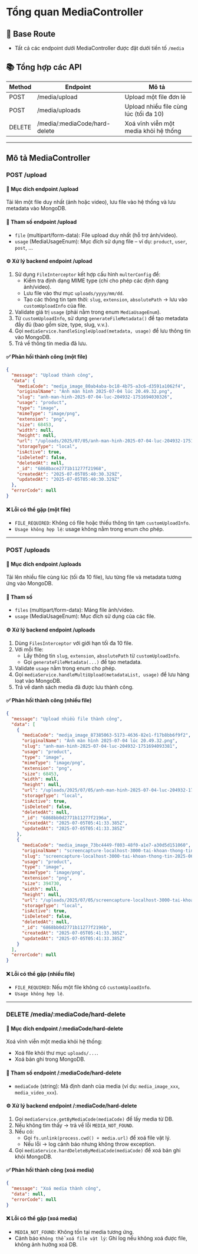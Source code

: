 # Tổng quan MediaController

## 🧭 Base Route

- Tất cả các endpoint dưới MediaController được đặt dưới tiền tố `/media`

## 📚 Tổng hợp các API

| Method | Endpoint                      | Mô tả                                  |
| ------ | ----------------------------- | -------------------------------------- |
| POST   | /media/upload                 | Upload một file đơn lẻ                 |
| POST   | /media/uploads                | Upload nhiều file cùng lúc (tối đa 10) |
| DELETE | /media/:mediaCode/hard-delete | Xoá vĩnh viễn một media khỏi hệ thống  |

---

## Mô tả MediaController

### POST /upload

#### 🎯 Mục đích endpoint /upload

Tải lên một file duy nhất (ảnh hoặc video), lưu file vào hệ thống và lưu metadata vào MongoDB.

#### 📝 Tham số endpoint /upload

- `file` (multipart/form-data): File upload duy nhất (hỗ trợ ảnh/video).
- `usage` (MediaUsageEnum): Mục đích sử dụng file – ví dụ: `product`, `user`, `post`, ...

#### ⚙️ Xử lý backend endpoint /upload

1. Sử dụng `FileInterceptor` kết hợp cấu hình `multerConfig` để:
   - Kiểm tra định dạng MIME type (chỉ cho phép các định dạng ảnh/video).
   - Lưu file vào thư mục `uploads/yyyy/mm/dd`.
   - Tạo các thông tin tạm thời: `slug`, `extension`, `absolutePath` → lưu vào `customUploadInfo` của file.
2. Validate giá trị `usage` (phải nằm trong enum `MediaUsageEnum`).
3. Từ `customUploadInfo`, sử dụng `generateFileMetadata()` để tạo metadata đầy đủ (bao gồm size, type, slug, v.v.).
4. Gọi `mediaService.handleSingleUpload(metadata, usage)` để lưu thông tin vào MongoDB.
5. Trả về thông tin media đã lưu.

#### ✅ Phản hồi thành công (một file)

```json
{
  "message": "Upload thành công",
  "data": {
    "mediaCode": "media_image_80ab4aba-bc18-4b75-a3c6-d3591a1062f4",
    "originalName": "Ảnh màn hình 2025-07-04 lúc 20.49.32.png",
    "slug": "anh-man-hinh-2025-07-04-luc-204932-1751694030326",
    "usage": "product",
    "type": "image",
    "mimeType": "image/png",
    "extension": "png",
    "size": 68453,
    "width": null,
    "height": null,
    "url": "/uploads/2025/07/05/anh-man-hinh-2025-07-04-luc-204932-1751694030326.png",
    "storageType": "local",
    "isActive": true,
    "isDeleted": false,
    "deletedAt": null,
    "_id": "6868bace2771b11277f21968",
    "createdAt": "2025-07-05T05:40:30.329Z",
    "updatedAt": "2025-07-05T05:40:30.329Z"
  },
  "errorCode": null
}
```

#### ❌ Lỗi có thể gặp (một file)

- `FILE_REQUIRED`: Không có file hoặc thiếu thông tin tạm `customUploadInfo`.
- `Usage không hợp lệ`: usage không nằm trong enum cho phép.

---

### POST /uploads

#### 🎯 Mục đích endpoint /uploads

Tải lên nhiều file cùng lúc (tối đa 10 file), lưu từng file và metadata tương ứng vào MongoDB.

#### 📝 Tham số

- `files` (multipart/form-data): Mảng file ảnh/video.
- `usage` (MediaUsageEnum): Mục đích sử dụng của các file.

#### ⚙️ Xử lý backend endpoint /uploads

1. Dùng `FilesInterceptor` với giới hạn tối đa 10 file.
2. Với mỗi file:
   - Lấy thông tin `slug`, `extension`, `absolutePath` từ `customUploadInfo`.
   - Gọi `generateFileMetadata(...)` để tạo metadata.
3. Validate `usage` nằm trong enum cho phép.
4. Gọi `mediaService.handleMultiUpload(metadataList, usage)` để lưu hàng loạt vào MongoDB.
5. Trả về danh sách media đã được lưu thành công.

#### ✅ Phản hồi thành công (nhiều file)

```json
{
  "message": "Upload nhiều file thành công",
  "data": [
    {
      "mediaCode": "media_image_87385063-5173-4636-82e1-f17b8bb6f9f2",
      "originalName": "Ảnh màn hình 2025-07-04 lúc 20.49.32.png",
      "slug": "anh-man-hinh-2025-07-04-luc-204932-1751694093381",
      "usage": "product",
      "type": "image",
      "mimeType": "image/png",
      "extension": "png",
      "size": 68453,
      "width": null,
      "height": null,
      "url": "/uploads/2025/07/05/anh-man-hinh-2025-07-04-luc-204932-1751694093381.png",
      "storageType": "local",
      "isActive": true,
      "isDeleted": false,
      "deletedAt": null,
      "_id": "6868bb0d2771b11277f2196a",
      "createdAt": "2025-07-05T05:41:33.385Z",
      "updatedAt": "2025-07-05T05:41:33.385Z"
    },
    {
      "mediaCode": "media_image_73bc4449-f803-48f0-a1e7-a30d5d151060",
      "originalName": "screencapture-localhost-3000-tai-khoan-thong-tin-2025-06-30-19_50_28.png",
      "slug": "screencapture-localhost-3000-tai-khoan-thong-tin-2025-06-30-195028-1751694093381",
      "usage": "product",
      "type": "image",
      "mimeType": "image/png",
      "extension": "png",
      "size": 394730,
      "width": null,
      "height": null,
      "url": "/uploads/2025/07/05/screencapture-localhost-3000-tai-khoan-thong-tin-2025-06-30-195028-1751694093381.png",
      "storageType": "local",
      "isActive": true,
      "isDeleted": false,
      "deletedAt": null,
      "_id": "6868bb0d2771b11277f2196b",
      "createdAt": "2025-07-05T05:41:33.385Z",
      "updatedAt": "2025-07-05T05:41:33.385Z"
    }
  ],
  "errorCode": null
}
```

#### ❌ Lỗi có thể gặp (nhiều file)

- `FILE_REQUIRED`: Nếu một file không có `customUploadInfo`.
- `Usage không hợp lệ`.

---

### DELETE /media/:mediaCode/hard-delete

#### 🎯 Mục đích endpoint /:mediaCode/hard-delete

Xoá vĩnh viễn một media khỏi hệ thống:

- Xoá file khỏi thư mục `uploads/...`.
- Xoá bản ghi trong MongoDB.

#### 📝 Tham số endpoint /:mediaCode/hard-delete

- `mediaCode` (string): Mã định danh của media (ví dụ: `media_image_xxx`, `media_video_xxx`).

#### ⚙️ Xử lý backend endpoint /:mediaCode/hard-delete

1. Gọi `mediaService.getByMediaCode(mediaCode)` để lấy media từ DB.
2. Nếu không tìm thấy → trả về lỗi `MEDIA_NOT_FOUND`.
3. Nếu có:
   - Gọi `fs.unlink(process.cwd() + media.url)` để xoá file vật lý.
   - Nếu lỗi → log cảnh báo nhưng không throw exception.
4. Gọi `mediaService.hardDeleteByMediaCode(mediaCode)` để xoá bản ghi khỏi MongoDB.

#### ✅ Phản hồi thành công (xoá media)

```json
{
  "message": "Xoá media thành công",
  "data": null,
  "errorCode": null
}
```

#### ❌ Lỗi có thể gặp (xoá media)

- `MEDIA_NOT_FOUND`: Không tồn tại media tương ứng.
- Cảnh báo `Không thể xoá file vật lý`: Ghi log nếu không xoá được file, không ảnh hưởng xoá DB.
